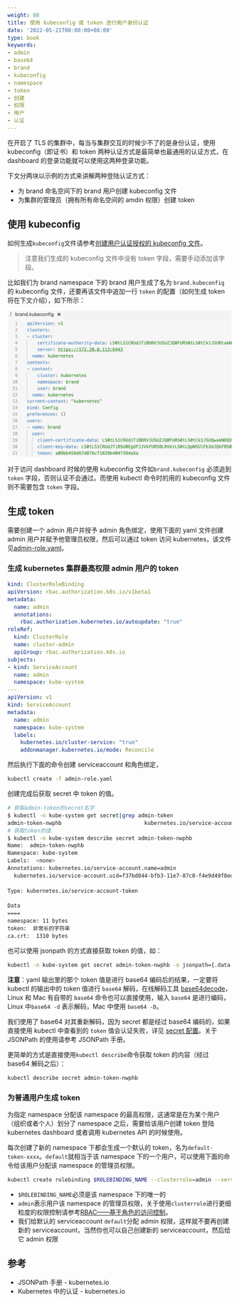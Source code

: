 ```yaml
---
weight: 88
title: 使用 kubeconfig 或 token 进行用户身份认证
date: '2022-05-21T00:00:00+08:00'
type: book
keywords:
- admin
- base64
- brand
- kubeconfig
- namespace
- token
- 创建
- 权限
- 用户
- 认证
---
```

在开启了 TLS 的集群中，每当与集群交互的时候少不了的是身份认证，使用 kubeconfig（即证书）和 token 两种认证方式是最简单也最通用的认证方式，在 dashboard 的登录功能就可以使用这两种登录功能。

下文分两块以示例的方式来讲解两种登陆认证方式：

- 为 brand 命名空间下的 brand 用户创建 kubeconfig 文件
- 为集群的管理员（拥有所有命名空间的 amdin 权限）创建 token

## 使用 kubeconfig

如何生成`kubeconfig`文件请参考[创建用户认证授权的 kubeconfig 文件](../../guide/kubectl-user-authentication-authorization)。

> 注意我们生成的 kubeconfig 文件中没有 token 字段，需要手动添加该字段。

比如我们为 brand namespace 下的 brand 用户生成了名为 `brand.kubeconfig` 的 kubeconfig 文件，还要再该文件中追加一行 `token` 的配置（如何生成 token 将在下文介绍），如下所示：

![kubeconfig 文件](brand-kubeconfig-yaml.webp)

对于访问 dashboard 时候的使用 kubeconfig 文件如`brand.kubeconfig` 必须追到 `token` 字段，否则认证不会通过。而使用 kubectl 命令时的用的 kubeconfig 文件则不需要包含 `token` 字段。

## 生成 token

需要创建一个 admin 用户并授予 admin 角色绑定，使用下面的 yaml 文件创建 admin 用户并赋予他管理员权限，然后可以通过 token 访问 kubernetes，该文件见[admin-role.yaml](https://github.com/rootsongjc/kubernetes-handbook/tree/master/manifests/dashboard-1.7.1/admin-role.yaml)。

### 生成 kubernetes 集群最高权限 admin 用户的 token

```yaml
kind: ClusterRoleBinding
apiVersion: rbac.authorization.k8s.io/v1beta1
metadata:
  name: admin
  annotations:
    rbac.authorization.kubernetes.io/autoupdate: "true"
roleRef:
  kind: ClusterRole
  name: cluster-admin
  apiGroup: rbac.authorization.k8s.io
subjects:
- kind: ServiceAccount
  name: admin
  namespace: kube-system
---
apiVersion: v1
kind: ServiceAccount
metadata:
  name: admin
  namespace: kube-system
  labels:
    kubernetes.io/cluster-service: "true"
    addonmanager.kubernetes.io/mode: Reconcile
```

然后执行下面的命令创建 serviceaccount 和角色绑定，

```bash
kubectl create -f admin-role.yaml
```

创建完成后获取 secret 中 token 的值。

```bash
# 获取admin-token的secret名字
$ kubectl -n kube-system get secret|grep admin-token
admin-token-nwphb                          kubernetes.io/service-account-token   3         6m
# 获取token的值
$ kubectl -n kube-system describe secret admin-token-nwphb
Name:  admin-token-nwphb
Namespace: kube-system
Labels:  <none>
Annotations: kubernetes.io/service-account.name=admin
  kubernetes.io/service-account.uid=f37bd044-bfb3-11e7-87c0-f4e9d49f8ed0

Type: kubernetes.io/service-account-token

Data
====
namespace: 11 bytes
token:  非常长的字符串
ca.crt:  1310 bytes
```

也可以使用 jsonpath 的方式直接获取 token 的值，如：

```bash
kubectl -n kube-system get secret admin-token-nwphb -o jsonpath={.data.token}|base64 -d
```

**注意**：yaml 输出里的那个 token 值是进行 base64 编码后的结果，一定要将 kubectl 的输出中的 token 值进行 `base64` 解码，在线解码工具 [base64decode](https://www.base64decode.org/)，Linux 和 Mac 有自带的 `base64` 命令也可以直接使用，输入  `base64` 是进行编码，Linux 中`base64 -d` 表示解码，Mac 中使用 `base64 -D`。

我们使用了 base64 对其重新解码，因为 secret 都是经过 base64 编码的，如果直接使用 kubectl 中查看到的 `token` 值会认证失败，详见 [secret 配置](../../guide/secret-configuration)。关于 JSONPath 的使用请参考 JSONPath 手册。

更简单的方式是直接使用`kubectl describe`命令获取 token 的内容（经过 base64 解码之后）：

```bash
kubectl describe secret admin-token-nwphb 
```

### 为普通用户生成 token

为指定 namespace 分配该 namespace 的最高权限，这通常是在为某个用户（组织或者个人）划分了 namespace 之后，需要给该用户创建 token 登陆 kubernetes dashboard 或者调用 kubernetes API 的时候使用。

每次创建了新的 namespace 下都会生成一个默认的 token，名为`default-token-xxxx`。`default`就相当于该 namespace 下的一个用户，可以使用下面的命令给该用户分配该 namespace 的管理员权限。

```bash
kubectl create rolebinding $ROLEBINDING_NAME --clusterrole=admin --serviceaccount=$NAMESPACE:default --namespace=$NAMESPACE
```

- `$ROLEBINDING_NAME`必须是该 namespace 下的唯一的
- `admin`表示用户该 namespace 的管理员权限，关于使用`clusterrole`进行更细粒度的权限控制请参考[RBAC——基于角色的访问控制](../../concepts/rbac)。
- 我们给默认的 serviceaccount `default`分配 admin 权限，这样就不要再创建新的 serviceaccount，当然你也可以自己创建新的 serviceaccount，然后给它 admin 权限

## 参考

- JSONPath 手册 - kubernetes.io
- Kubernetes 中的认证 - kubernetes.io

